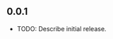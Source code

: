 <!--
SPDX-FileCopyrightText: 2024 Foundation Devices Inc.

SPDX-License-Identifier: GPL-3.0-or-later
-->

## 0.0.1

* TODO: Describe initial release.
